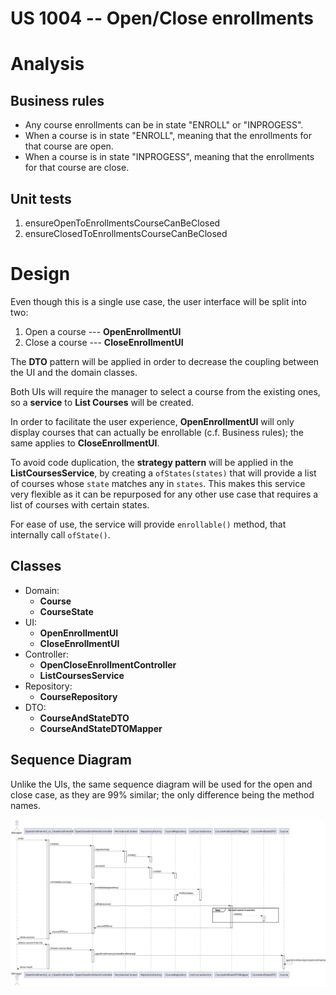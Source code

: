 US 1004 -- Open/Close enrollments
==============================

# Analysis

## Business rules

- Any course enrollments can be in state "ENROLL" or "INPROGESS".
- When a course is in state "ENROLL", meaning that the enrollments for that course are open.
- When a course is in state "INPROGESS", meaning that the enrollments for that course are close.

## Unit tests

1. ensureOpenToEnrollmentsCourseCanBeClosed
2. ensureClosedToEnrollmentsCourseCanBeClosed


# Design

Even though this is a single use case, the user interface will be split into two:

1. Open a course --- **OpenEnrollmentUI**
2. Close a course --- **CloseEnrollmentUI**

The **DTO** pattern will be applied in order to decrease the coupling between the UI and
the domain classes.

Both UIs will require the manager to select a course from the existing ones, so a **service**
to **List Courses** will be created.

In order to facilitate the user experience, **OpenEnrollmentUI** will only display courses that
can actually be enrollable (c.f. Business rules); the same applies to **CloseEnrollmentUI**.

To avoid code duplication, the **strategy pattern** will be applied in the **ListCoursesService**,
by creating a `ofStates(states)` that will provide a list of courses whose `state` matches any
in `states`. This makes this service very flexible as it can be repurposed for any other use
case that requires a list of courses with certain states.

For ease of use, the service will provide `enrollable()` method, that internally
call `ofState()`.

## Classes

- Domain:
    + **Course**
    + **CourseState**
- UI:
    + **OpenEnrollmentUI**
    + **CloseEnrollmentUI**
- Controller:
    + **OpenCloseEnrollmentController**
    + **ListCoursesService**
- Repository:
    + **CourseRepository**
- DTO:
    + **CourseAndStateDTO**
    + **CourseAndStateDTOMapper**


## Sequence Diagram

Unlike the UIs, the same sequence diagram will be used for the open and close case,
as they are 99% similar; the only difference being the method names.

![diagram](./sd.svg)
